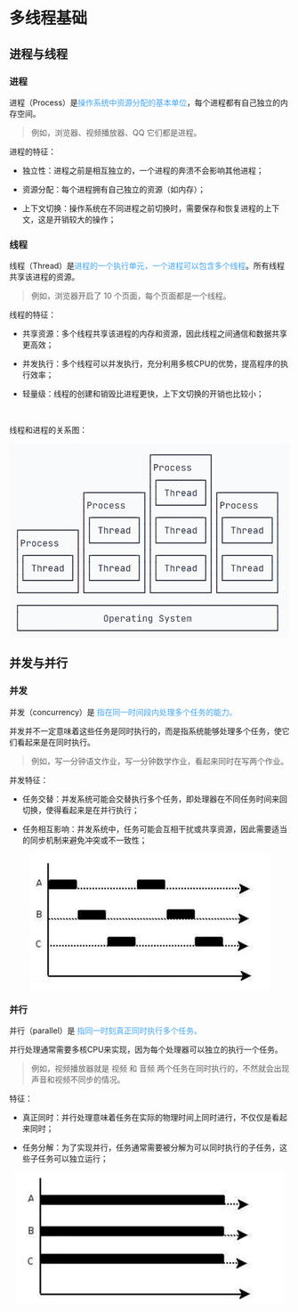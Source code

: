 # 多线程基础

## 进程与线程

### 进程

进程（Process）是<span style="color: #42a5f5">操作系统中资源分配的基本单位</span>，每个进程都有自己独立的内存空间。

>例如，浏览器、视频播放器、QQ 它们都是进程。

进程的特征：

- 独立性：进程之前是相互独立的，一个进程的奔溃不会影响其他进程；

- 资源分配：每个进程拥有自己独立的资源（如内存）；

- 上下文切换：操作系统在不同进程之前切换时，需要保存和恢复进程的上下文，这是开销较大的操作；



### 线程

线程（Thread）是<span style="color: #42a5f5">进程的一个执行单元，一个进程可以包含多个线程</span>。所有线程共享该进程的资源。

>例如，浏览器开启了 10 个页面，每个页面都是一个线程。

线程的特征：

- 共享资源：多个线程共享该进程的内存和资源，因此线程之间通信和数据共享更高效；

- 并发执行：多个线程可以并发执行，充分利用多核CPU的优势，提高程序的执行效率；

- 轻量级：线程的创建和销毁比进程更快，上下文切换的开销也比较小；

<br/>

线程和进程的关系图：

<img src="./assets/进程和线程.png" style="zoom: 67%;display: block; margin: 0 auto;" />



## 并发与并行

### 并发

并发（concurrency）是 <span style="color: #42a5f5">指在同一时间段内处理多个任务的能力。</span>

并发并不一定意味着这些任务是同时执行的，而是指系统能够处理多个任务，使它们看起来是在同时执行。

>例如，写一分钟语文作业，写一分钟数学作业，看起来同时在写两个作业。

并发特征：

- 任务交替：并发系统可能会交替执行多个任务，即处理器在不同任务时间来回切换，使得看起来是在并行执行；

- 任务相互影响：并发系统中，任务可能会互相干扰或共享资源，因此需要适当的同步机制来避免冲突或不一致性；

<img src="./assets/并发.png" style="display: block; margin: 0 auto;"/>



### 并行

并行（parallel）是 <span style="color: #42a5f5">指同一时刻真正同时执行多个任务。</span>

并行处理通常需要多核CPU来实现，因为每个处理器可以独立的执行一个任务。

>例如，视频播放器就是 视频 和 音频 两个任务在同时执行的，不然就会出现声音和视频不同步的情况。

特征：

- 真正同时：并行处理意味着任务在实际的物理时间上同时进行，不仅仅是看起来同时；

- 任务分解：为了实现并行，任务通常需要被分解为可以同时执行的子任务，这些子任务可以独立运行；

<img src="./assets/并行.png" style="display: block; margin: 0 auto;" />
